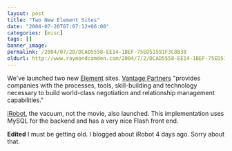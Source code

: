 ```yaml
---
layout: post
title: "Two New Element Sites"
date: "2004-07-20T07:07:12+06:00"
categories: [misc]
tags: []
banner_image: 
permalink: /2004/07/20/DCAD5558-EE14-1BEF-75ED51591F3C8B38
oldurl: http://www.raymondcamden.com/2004/7/2/DCAD5558-EE14-1BEF-75ED51591F3C8B38
---
```


We've launched two new  <a href="http://www.mindseyeelement.com">Element</a> sites. <a href="http://www.vantagepartners.com">Vantage Partners</a> "provides companies with the processes, tools, skill-building and technology necessary to build world-class negotiation and relationship management capabilities."

<a href="http://www.irobot.com">iRobot</a>, the vacuum, not the movie, also launched. This implementation uses MySQL for the backend and has a very nice Flash front end.

<b>Edited</b> I must be getting old. I blogged about iRobot 4 days ago. Sorry about that.